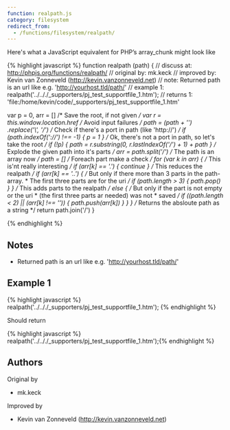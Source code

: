 ```yaml
---
function: realpath.js
category: filesystem
redirect_from:
  - /functions/filesystem/realpath/
---
```


<!-- WARNING! This file is auto generated by `npm run web:inject`, do not edit by hand -->

Here's what a JavaScript equivalent for PHP’s array_chunk might look like

{% highlight javascript %}
function realpath (path) {
  //  discuss at: http://phpjs.org/functions/realpath/
  // original by: mk.keck
  // improved by: Kevin van Zonneveld (http://kevin.vanzonneveld.net)
  //        note: Returned path is an url like e.g. 'http://yourhost.tld/path/'
  //   example 1: realpath('../.././_supporters/pj_test_supportfile_1.htm');
  //   returns 1: 'file:/home/kevin/code/_supporters/pj_test_supportfile_1.htm'

  var p = 0,
    arr = [] /* Save the root, if not given */
  var r = this.window.location.href /* Avoid input failures */
  path = (path + '')
    .replace('\\', '/') /* Check if there's a port in path (like 'http://') */
  if (path.indexOf('://') !== -1) {
    p = 1
  } /* Ok, there's not a port in path, so let's take the root */
  if (!p) {
    path = r.substring(0, r.lastIndexOf('/') + 1) + path
  } /* Explode the given path into it's parts */
  arr = path.split('/') /* The path is an array now */
  path = [] /* Foreach part make a check */
  for (var k in arr) { /* This is'nt really interesting */
    if (arr[k] == '.') {
      continue
    } /* This reduces the realpath */
    if (arr[k] == '..') {
      /* But only if there more than 3 parts in the path-array.
       * The first three parts are for the uri */
      if (path.length > 3) {
        path.pop()
      }
    } /* This adds parts to the realpath */
    else {
      /* But only if the part is not empty or the uri
       * (the first three parts ar needed) was not
       * saved */
      if ((path.length < 2) || (arr[k] !== '')) {
        path.push(arr[k])
      }
    }
  } /* Returns the absloute path as a string */
  return path.join('/')
}

{% endhighlight %}

## Notes
- Returned path is an url like e.g. 'http://yourhost.tld/path/'

## Example 1

{% highlight javascript %}
realpath('../.././_supporters/pj_test_supportfile_1.htm');
{% endhighlight %}

Should return

{% highlight javascript %}
realpath('../.././_supporters/pj_test_supportfile_1.htm');{% endhighlight %}


## Authors


Original by

- mk.keck


Improved by

- Kevin van Zonneveld (http://kevin.vanzonneveld.net)

